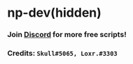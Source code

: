 # np-dev(hidden)

### **Join [Discord](https://discord.gg/nCqzVd3X3K) for more free scripts!**
### Credits: **`Skull#5065, Loxr.#3303`**

